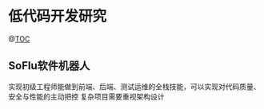 <!--
 * @Author: yuzihan yuzihanyuzihan@163.com
 * @Date: 2022-05-24 16:16:41
 * @LastEditors: yuzihan yuzihanyuzihan@163.com
 * @LastEditTime: 2022-05-25 09:37:52
 * @FilePath: /fe_interview/低代码/低代码.md
 * @Description: 这是默认设置,请设置`customMade`, 打开koroFileHeader查看配置 进行设置: https://github.com/OBKoro1/koro1FileHeader/wiki/%E9%85%8D%E7%BD%AE
-->
# 低代码开发研究
@[TOC](目录)
## SoFlu软件机器人
实现初级工程师能做到前端、后端、测试运维的全栈技能，可以实现对代码质量、安全与性能的主动把控
复杂项目需要重视架构设计